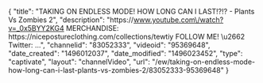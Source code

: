 {
    "title": "TAKING ON ENDLESS MODE! HOW LONG CAN I LAST!?!? - Plants Vs Zombies 2",
    "description": "https:\/\/www.youtube.com\/watch?v=_0x5BYY2KG4 MERCHANDISE: https:\/\/nicepostureclothing.com\/collections\/tewtiy FOLLOW ME! \u2662 Twitter: ...",
    "channelid": "83052333",
    "videoid": "95369648",
    "date_created": "1496012037",
    "date_modified": "1496023452",
    "type": "captivate",
    "layout": "channelVideo",
    "url": "\/ew\/taking-on-endless-mode-how-long-can-i-last-plants-vs-zombies-2\/83052333-95369648"
}